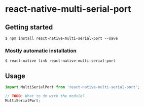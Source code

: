 # react-native-multi-serial-port

## Getting started

`$ npm install react-native-multi-serial-port --save`

### Mostly automatic installation

`$ react-native link react-native-multi-serial-port`

## Usage
```javascript
import MultiSerialPort from 'react-native-multi-serial-port';

// TODO: What to do with the module?
MultiSerialPort;
```
